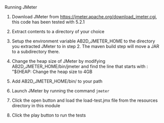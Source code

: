 Running JMeter

1. Download JMeter from https://jmeter.apache.org/download_jmeter.cgi, this code has been tested
with 5.2.1

2. Extract contents to a directory of your choice

3. Setup the environment variable AB2D_JMETER_HOME to the directory you extracted JMeter to 
in step 2. The maven build step will move a JAR to a subdirectory there.

4. Change the heap size of JMeter by modifying AB2D_JMETER_HOME/bin/jmeter and find the line
that starts with : "${HEAP:
Change the heap size to 4GB 

5. Add AB2D_JMETER_HOME/bin/ to your path

6. Launch JMeter by running the command `jmeter`

7. Click the open button and load the load-test.jmx file from the resources directory in this module

8. Click the play button to run the tests
